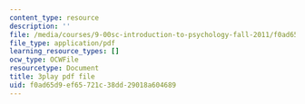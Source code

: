 ```yaml
---
content_type: resource
description: ''
file: /media/courses/9-00sc-introduction-to-psychology-fall-2011/f0ad65d9ef65721c38dd29018a604689_lanmHS0JwYI.pdf
file_type: application/pdf
learning_resource_types: []
ocw_type: OCWFile
resourcetype: Document
title: 3play pdf file
uid: f0ad65d9-ef65-721c-38dd-29018a604689
---
```

